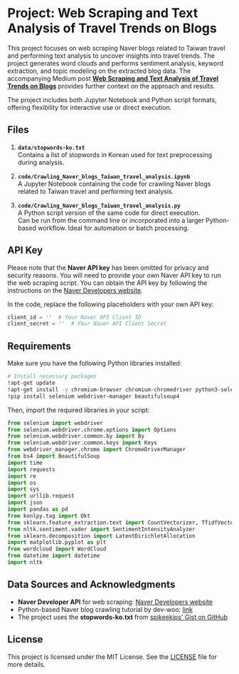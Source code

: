 # Project: Web Scraping and Text Analysis of Travel Trends on Blogs

This project focuses on web scraping Naver blogs related to Taiwan travel and performing text analysis to uncover insights into travel trends. The project generates word clouds and performs sentiment analysis, keyword extraction, and topic modeling on the extracted blog data. The accompanying Medium post [**Web Scraping and Text Analysis of Travel Trends on Blogs**](https://medium.com/) provides further context on the approach and results.

The project includes both Jupyter Notebook and Python script formats, offering flexibility for interactive use or direct execution.

## Files

1. **`data/stopwords-ko.txt`**  
   Contains a list of stopwords in Korean used for text preprocessing during analysis.

2. **`code/Crawling_Naver_blogs_Taiwan_travel_analysis.ipynb`**  
   A Jupyter Notebook containing the code for crawling Naver blogs related to Taiwan travel and performing text analysis.  
   
3. **`code/Crawling_Naver_blogs_Taiwan_travel_analysis.py`**  
   A Python script version of the same code for direct execution.  
   Can be run from the command line or incorporated into a larger Python-based workflow. Ideal for automation or batch processing.

## API Key

Please note that the **Naver API key** has been omitted for privacy and security reasons. You will need to provide your own Naver API key to run the web scraping script. You can obtain the API key by following the instructions on the [Naver Developers website](https://developers.naver.com/).

In the code, replace the following placeholders with your own API key:

```python
client_id = ''  # Your Naver API Client ID
client_secret = ''  # Your Naver API Client Secret
```

## Requirements

Make sure you have the following Python libraries installed:

```bash
# Install necessary packages
!apt-get update
!apt-get install -y chromium-browser chromium-chromedriver python3-selenium
!pip install selenium webdriver-manager beautifulsoup4
```

Then, import the required libraries in your script:

```python
from selenium import webdriver
from selenium.webdriver.chrome.options import Options
from selenium.webdriver.common.by import By
from selenium.webdriver.common.keys import Keys
from webdriver_manager.chrome import ChromeDriverManager
from bs4 import BeautifulSoup
import time
import requests
import re
import os
import sys
import urllib.request
import json
import pandas as pd
from konlpy.tag import Okt
from sklearn.feature_extraction.text import CountVectorizer, TfidfVectorizer
from nltk.sentiment.vader import SentimentIntensityAnalyzer
from sklearn.decomposition import LatentDirichletAllocation
import matplotlib.pyplot as plt
from wordcloud import WordCloud
from datetime import datetime
import nltk
```

## Data Sources and Acknowledgments

- **Naver Developer API** for web scraping: [Naver Developers website](https://developers.naver.com/)  
- Python-based Naver blog crawling tutorial by dev-woo: [link](https://developer-woo.tistory.com/60#google_vignette)  
- The project uses the **stopwords-ko.txt** from [spikeekips' Gist on GitHub](https://gist.github.com/spikeekips/40eea22ef4a89f629abd87eed535ac6a)

## License

This project is licensed under the MIT License. See the [LICENSE](https://github.com/KwonNayeon/medium-post-projects/blob/main/LICENSE) file for more details.